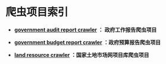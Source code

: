 # 爬虫项目索引

- **[government audit report crawler](https://github.com/MrYuan123/Crawler_projects/tree/master/government_audit_report_crawler) ： 政府工作报告爬虫项目**

- **[government budget report crawler](https://github.com/MrYuan123/Crawler_projects/tree/master/government_budget_report_crawler) ：政府预算报告爬虫项目**

- **[land resource crawler](https://github.com/MrYuan123/Crawler_projects/tree/master/land_resource_crawler) ：国家土地市场网项目库爬虫项目**